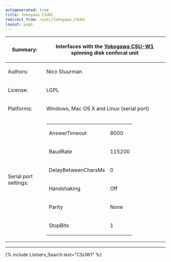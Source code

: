 ```yaml
---
autogenerated: true
title: Yokogawa CSUW1
redirect_from: /wiki/Yokogawa_CSUW1
layout: page
---
```


<table>
<thead>
<tr class="header">
<th><p>Summary:</p></th>
<th><p>Interfaces with the <a href="http://www.yokogawa.com/scanner/product/csu/csuw1_1_e.htm">Yokogawa CSU-W1</a> spinning disk confocal unit</p></th>
</tr>
</thead>
<tbody>
<tr class="odd">
<td><p>Authors:</p></td>
<td><p>Nico Stuurman</p></td>
</tr>
<tr class="even">
<td><p>License:</p></td>
<td><p>LGPL</p></td>
</tr>
<tr class="odd">
<td><p>Platforms:</p></td>
<td><p>Windows, Mac OS X and Linux (serial port)</p></td>
</tr>
<tr class="even">
<td><p>Serial port settings:</p></td>
<td><table>
<tbody>
<tr class="odd">
<td><p>AnswerTimeout</p></td>
<td><p>8000</p></td>
</tr>
<tr class="even">
<td><p>BaudRate</p></td>
<td><p>115200</p></td>
</tr>
<tr class="odd">
<td><p>DelayBetweenCharsMs</p></td>
<td><p>0</p></td>
</tr>
<tr class="even">
<td><p>Handshaking</p></td>
<td><p>Off</p></td>
</tr>
<tr class="odd">
<td><p>Parity</p></td>
<td><p>None</p></td>
</tr>
<tr class="even">
<td><p>StopBits</p></td>
<td><p>1</p></td>
</tr>
</tbody>
</table></td>
</tr>
</tbody>
</table>

------------------------------------------------------------------------

{% include Listserv_Search text="CSUW1" %}

